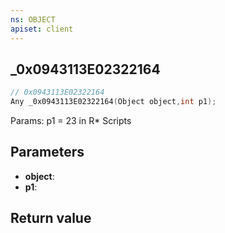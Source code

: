 ```yaml
---
ns: OBJECT
apiset: client
---
```

## _0x0943113E02322164

```c
// 0x0943113E02322164
Any _0x0943113E02322164(Object object,int p1);
```

Params: p1 = 23 in R* Scripts

## Parameters
* **object**:
* **p1**:

## Return value